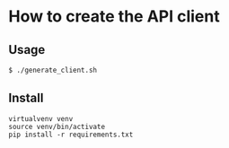 # How to create the API client

## Usage

```bash
$ ./generate_client.sh
```

## Install 

    virtualvenv venv
    source venv/bin/activate
    pip install -r requirements.txt
